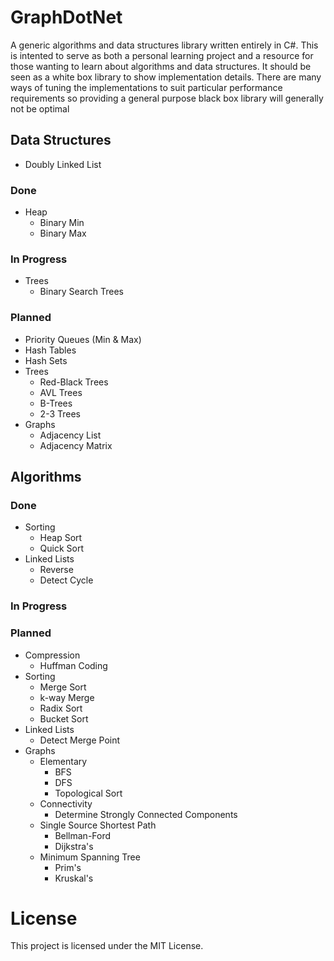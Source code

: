 # GraphDotNet

A generic algorithms and data structures library written entirely in C#. This is intented to serve as both a personal learning project and a resource for those wanting to learn about algorithms and data structures. It should be seen as a white box library to show implementation details. There are many ways of tuning the implementations to suit particular performance requirements so providing a general purpose black box library will generally not be optimal

## Data Structures

- Doubly Linked List

### Done

- Heap
  - Binary Min
  - Binary Max

### In Progress

- Trees
  - Binary Search Trees

### Planned

- Priority Queues (Min & Max)
- Hash Tables
- Hash Sets
- Trees
  - Red-Black Trees
  - AVL Trees
  - B-Trees
  - 2-3 Trees
- Graphs
  - Adjacency List
  - Adjacency Matrix

## Algorithms

### Done

- Sorting
  - Heap Sort
  - Quick Sort
- Linked Lists
  - Reverse 
  - Detect Cycle

### In Progress

### Planned

- Compression
  - Huffman Coding
- Sorting
  - Merge Sort
  - k-way Merge
  - Radix Sort
  - Bucket Sort
- Linked Lists
  - Detect Merge Point
- Graphs
  - Elementary
    - BFS
    - DFS
    - Topological Sort
  - Connectivity
    - Determine Strongly Connected Components
  - Single Source Shortest Path
    - Bellman-Ford
    - Dijkstra's
  - Minimum Spanning Tree
    - Prim's
    - Kruskal's

# License

This project is licensed under the MIT License.